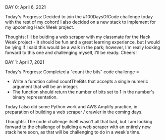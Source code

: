 DAY 0: April 6, 2021

Today's Progress: Decided to join the #100DaysOfCode challenge today with the rest of my cohort! I also decided on a new stack to implement for my upcoming Hack Week project.

Thoughts: I'll be buiding a web scraper with my classmate for the Hack Week project - it should be fun and a great learning experience, but I would be lying if I said this would be a walk in the park; however, I'm really looking forward to this one and challenging myself, I'll be ready. Cheers!

DAY 1: April 7, 2021

Today's Progress: Completed a "count the bits" code challenge =

- Write a function called countTheBits that accepts a single numeric argument that will be an integer.
- The function should return the number of bits set to 1 in the number's binary representation.

Today I also did some Python work and AWS Amplify practice, in preparation of building a web scraper / crawler in the coming days.

Thoughts: The code challenge itself wasn't all that bad, but I am looking forward to the challenge of building a web scraper with an entirely new stack here soon, as that will be challenging to do in a week's time.
